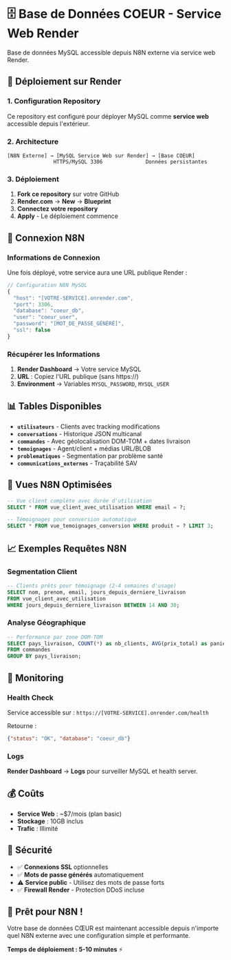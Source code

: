# 🗄️ Base de Données COEUR - Service Web Render

Base de données MySQL accessible depuis N8N externe via service web Render.

## 🚀 Déploiement sur Render

### 1. Configuration Repository
Ce repository est configuré pour déployer MySQL comme **service web** accessible depuis l'extérieur.

### 2. Architecture
```
[N8N Externe] → [MySQL Service Web sur Render] → [Base COEUR]
               HTTPS/MySQL 3306              Données persistantes
```

### 3. Déploiement
1. **Fork ce repository** sur votre GitHub
2. **Render.com** → **New** → **Blueprint**
3. **Connectez votre repository**
4. **Apply** - Le déploiement commence

## 🔗 Connexion N8N

### Informations de Connexion
Une fois déployé, votre service aura une URL publique Render :

```javascript
// Configuration N8N MySQL
{
  "host": "[VOTRE-SERVICE].onrender.com",
  "port": 3306,
  "database": "coeur_db",
  "user": "coeur_user",
  "password": "[MOT_DE_PASSE_GÉNÉRÉ]",
  "ssl": false
}
```

### Récupérer les Informations
1. **Render Dashboard** → Votre service MySQL
2. **URL** : Copiez l'URL publique (sans https://)
3. **Environment** → Variables `MYSQL_PASSWORD`, `MYSQL_USER`

## 📊 Tables Disponibles

- **`utilisateurs`** - Clients avec tracking modifications
- **`conversations`** - Historique JSON multicanal  
- **`commandes`** - Avec géolocalisation DOM-TOM + dates livraison
- **`temoignages`** - Agent/client + médias URL/BLOB
- **`problematiques`** - Segmentation par problème santé
- **`communications_externes`** - Traçabilité SAV

## 🎯 Vues N8N Optimisées

```sql
-- Vue client complète avec durée d'utilisation
SELECT * FROM vue_client_avec_utilisation WHERE email = ?;

-- Témoignages pour conversion automatique  
SELECT * FROM vue_temoignages_conversion WHERE produit = ? LIMIT 3;
```

## 📈 Exemples Requêtes N8N

### Segmentation Client
```sql
-- Clients prêts pour témoignage (2-4 semaines d'usage)
SELECT nom, prenom, email, jours_depuis_derniere_livraison
FROM vue_client_avec_utilisation 
WHERE jours_depuis_derniere_livraison BETWEEN 14 AND 30;
```

### Analyse Géographique
```sql  
-- Performance par zone DOM-TOM
SELECT pays_livraison, COUNT(*) as nb_clients, AVG(prix_total) as panier_moyen
FROM commandes 
GROUP BY pays_livraison;
```

## 🔧 Monitoring

### Health Check
Service accessible sur : `https://[VOTRE-SERVICE].onrender.com/health`

Retourne :
```json
{"status": "OK", "database": "coeur_db"}
```

### Logs
**Render Dashboard** → **Logs** pour surveiller MySQL et health server.

## 💰 Coûts

- **Service Web** : ~$7/mois (plan basic)
- **Stockage** : 10GB inclus
- **Trafic** : Illimité

## 🔐 Sécurité

- ✅ **Connexions SSL** optionnelles
- ✅ **Mots de passe générés** automatiquement
- ⚠️ **Service public** - Utilisez des mots de passe forts
- ✅ **Firewall Render** - Protection DDoS incluse

## 🎯 Prêt pour N8N !

Votre base de données CŒUR est maintenant accessible depuis n'importe quel N8N externe avec une configuration simple et performante.

**Temps de déploiement : 5-10 minutes** ⚡
